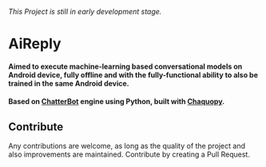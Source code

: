*This Project is still in early development stage.*

# AiReply
#### Aimed to execute machine-learning based conversational models on Android device, fully offline and with the fully-functional ability to also be trained in the same Android device.
#### Based on [ChatterBot](https://github.com/gunthercox/ChatterBot) engine using Python, built with [Chaquopy](https://chaquo.com).

## Contribute
Any contributions are welcome, as long as the quality of the project and also improvements are maintained.
Contribute by creating a Pull Request.
